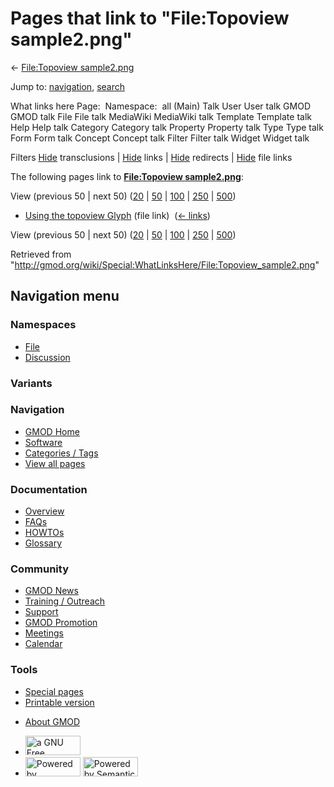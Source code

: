 <div id="mw-page-base" class="noprint">

</div>

<div id="mw-head-base" class="noprint">

</div>

<div id="content" class="mw-body" role="main">

<span id="top"></span>

<div id="mw-js-message" style="display:none;">

</div>



# <span dir="auto">Pages that link to "File:Topoview sample2.png"</span>

<div id="bodyContent">

<div id="contentSub">

← [File:Topoview
sample2.png](/wiki/File:Topoview_sample2.png "File:Topoview sample2.png")

</div>

<div id="jump-to-nav" class="mw-jump">

Jump to: [navigation](#mw-navigation), [search](#p-search)

</div>

<div id="mw-content-text">

What links here Page:  Namespace:  all (Main) Talk User User talk GMOD
GMOD talk File File talk MediaWiki MediaWiki talk Template Template talk
Help Help talk Category Category talk Property Property talk Type Type
talk Form Form talk Concept Concept talk Filter Filter talk Widget
Widget talk

Filters
[Hide](/mediawiki/index.php?title=Special:WhatLinksHere/File:Topoview_sample2.png&hidetrans=1 "Special:WhatLinksHere/File:Topoview sample2.png")
transclusions \|
[Hide](/mediawiki/index.php?title=Special:WhatLinksHere/File:Topoview_sample2.png&hidelinks=1 "Special:WhatLinksHere/File:Topoview sample2.png")
links \|
[Hide](/mediawiki/index.php?title=Special:WhatLinksHere/File:Topoview_sample2.png&hideredirs=1 "Special:WhatLinksHere/File:Topoview sample2.png")
redirects \|
[Hide](/mediawiki/index.php?title=Special:WhatLinksHere/File:Topoview_sample2.png&hideimages=1 "Special:WhatLinksHere/File:Topoview sample2.png")
file links

The following pages link to **[File:Topoview
sample2.png](/wiki/File:Topoview_sample2.png "File:Topoview sample2.png")**:

View (previous 50 \| next 50)
([20](/mediawiki/index.php?title=Special:WhatLinksHere/File:Topoview_sample2.png&limit=20 "Special:WhatLinksHere/File:Topoview sample2.png")
\|
[50](/mediawiki/index.php?title=Special:WhatLinksHere/File:Topoview_sample2.png&limit=50 "Special:WhatLinksHere/File:Topoview sample2.png")
\|
[100](/mediawiki/index.php?title=Special:WhatLinksHere/File:Topoview_sample2.png&limit=100 "Special:WhatLinksHere/File:Topoview sample2.png")
\|
[250](/mediawiki/index.php?title=Special:WhatLinksHere/File:Topoview_sample2.png&limit=250 "Special:WhatLinksHere/File:Topoview sample2.png")
\|
[500](/mediawiki/index.php?title=Special:WhatLinksHere/File:Topoview_sample2.png&limit=500 "Special:WhatLinksHere/File:Topoview sample2.png"))

- [Using the topoview
  Glyph](/wiki/Using_the_topoview_Glyph "Using the topoview Glyph")
  (file link) ‎ <span class="mw-whatlinkshere-tools">([←
  links](/mediawiki/index.php?title=Special:WhatLinksHere&target=Using+the+topoview+Glyph "Special:WhatLinksHere"))</span>

View (previous 50 \| next 50)
([20](/mediawiki/index.php?title=Special:WhatLinksHere/File:Topoview_sample2.png&limit=20 "Special:WhatLinksHere/File:Topoview sample2.png")
\|
[50](/mediawiki/index.php?title=Special:WhatLinksHere/File:Topoview_sample2.png&limit=50 "Special:WhatLinksHere/File:Topoview sample2.png")
\|
[100](/mediawiki/index.php?title=Special:WhatLinksHere/File:Topoview_sample2.png&limit=100 "Special:WhatLinksHere/File:Topoview sample2.png")
\|
[250](/mediawiki/index.php?title=Special:WhatLinksHere/File:Topoview_sample2.png&limit=250 "Special:WhatLinksHere/File:Topoview sample2.png")
\|
[500](/mediawiki/index.php?title=Special:WhatLinksHere/File:Topoview_sample2.png&limit=500 "Special:WhatLinksHere/File:Topoview sample2.png"))

</div>

<div class="printfooter">

Retrieved from
"<http://gmod.org/wiki/Special:WhatLinksHere/File:Topoview_sample2.png>"

</div>

<div id="catlinks" class="catlinks catlinks-allhidden">

</div>

<div class="visualClear">

</div>

</div>

</div>

<div id="mw-navigation">

## Navigation menu

<div id="mw-head">



<div id="left-navigation">

<div id="p-namespaces" class="vectorTabs" role="navigation"
aria-labelledby="p-namespaces-label">

### Namespaces

- <span id="ca-nstab-image"><a href="/wiki/File:Topoview_sample2.png" accesskey="c"
  title="View the file page [c]">File</a></span>
- <span id="ca-talk"><a
  href="/mediawiki/index.php?title=File_talk:Topoview_sample2.png&amp;action=edit&amp;redlink=1"
  accesskey="t"
  title="Discussion about the content page [t]">Discussion</a></span>

</div>

<div id="p-variants" class="vectorMenu emptyPortlet" role="navigation"
aria-labelledby="p-variants-label">

### 

### Variants[](#)

<div class="menu">

</div>

</div>

</div>

<div id="right-navigation">





</div>



</div>

</div>

</div>

<div id="mw-panel">

<div id="p-logo" role="banner">

<a href="/wiki/Main_Page"
style="background-image: url(http://gmod.org/images/GMOD-cogs.png);"
title="Visit the main page"></a>

</div>

<div id="p-Navigation" class="portal" role="navigation"
aria-labelledby="p-Navigation-label">

### Navigation

<div class="body">

- <span id="n-GMOD-Home">[GMOD Home](/wiki/Main_Page)</span>
- <span id="n-Software">[Software](/wiki/GMOD_Components)</span>
- <span id="n-Categories-.2F-Tags">[Categories /
  Tags](/wiki/Categories)</span>
- <span id="n-View-all-pages">[View all
  pages](/wiki/Special:AllPages)</span>

</div>

</div>

<div id="p-Documentation" class="portal" role="navigation"
aria-labelledby="p-Documentation-label">

### Documentation

<div class="body">

- <span id="n-Overview">[Overview](/wiki/Overview)</span>
- <span id="n-FAQs">[FAQs](/wiki/Category:FAQ)</span>
- <span id="n-HOWTOs">[HOWTOs](/wiki/Category:HOWTO)</span>
- <span id="n-Glossary">[Glossary](/wiki/Glossary)</span>

</div>

</div>

<div id="p-Community" class="portal" role="navigation"
aria-labelledby="p-Community-label">

### Community

<div class="body">

- <span id="n-GMOD-News">[GMOD News](/wiki/GMOD_News)</span>
- <span id="n-Training-.2F-Outreach">[Training /
  Outreach](/wiki/Training_and_Outreach)</span>
- <span id="n-Support">[Support](/wiki/Support)</span>
- <span id="n-GMOD-Promotion">[GMOD
  Promotion](/wiki/GMOD_Promotion)</span>
- <span id="n-Meetings">[Meetings](/wiki/Meetings)</span>
- <span id="n-Calendar">[Calendar](/wiki/Calendar)</span>

</div>

</div>

<div id="p-tb" class="portal" role="navigation"
aria-labelledby="p-tb-label">

### Tools

<div class="body">

- <span id="t-specialpages"><a href="/wiki/Special:SpecialPages" accesskey="q"
  title="A list of all special pages [q]">Special pages</a></span>
- <span id="t-print"><a
  href="/mediawiki/index.php?title=Special:WhatLinksHere/File:Topoview_sample2.png&amp;printable=yes"
  rel="alternate" accesskey="p"
  title="Printable version of this page [p]">Printable version</a></span>

</div>

</div>

</div>

</div>

<div id="footer" role="contentinfo">

- <span id="footer-places-about">[About
  GMOD](/wiki/GMOD:About "GMOD:About")</span>

<!-- -->

- <span id="footer-copyrightico">[<img src="http://www.gnu.org/graphics/gfdl-logo-small.png" width="88"
  height="31" alt="a GNU Free Documentation License" />](http://www.gnu.org/licenses/fdl-1.3.html)</span>
- <span id="footer-poweredbyico">[<img src="/mediawiki/skins/common/images/poweredby_mediawiki_88x31.png"
  width="88" height="31" alt="Powered by MediaWiki" />](//www.mediawiki.org/)
  [<img
  src="/mediawiki/extensions/SemanticMediaWiki/includes/../resources/images/smw_button.png"
  width="88" height="31" alt="Powered by Semantic MediaWiki" />](https://www.semantic-mediawiki.org/wiki/Semantic_MediaWiki)</span>

<div style="clear:both">

</div>

</div>
